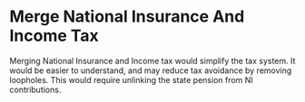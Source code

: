 Merge National Insurance And Income Tax
=======================================

Merging National Insurance and Income tax would simplify the tax system. 
It would be easier to understand, and may reduce tax avoidance by 
removing loopholes. This would require unlinking the state pension from 
NI contributions. 
